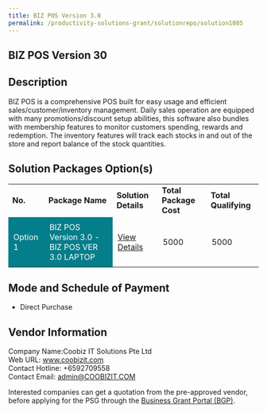 ```yaml
---
title: BIZ POS Version 3.0
permalink: /productivity-solutions-grant/solutionrepo/solution1085
---
```


## BIZ POS Version 30

## Description

BIZ POS is a comprehensive POS built for easy usage and efficient sales/customer/inventory management. Daily sales operation are equipped with many promotions/discount setup abilities, this software also bundles with membership features to monitor customers spending, rewards and redemption. The inventory features will track each stocks in and out of the store and report balance of the stock quantities.

## Solution Packages Option(s)

<table>
<tr>
<td><b>No.</b></td>
<td><b>Package Name</b></td>
<td><b>Solution Details</b></td>
<td><b>Total Package Cost</b></td>
<td><b>Total Qualifying</b></td>
</tr>
<tr>
<td style='padding: 10px; background-color: #037E8A; color: #FFFFFF;'>Option 1</td>
<td style='padding: 10px; background-color: #037E8A; color: #FFFFFF;'>BIZ POS Version 3.0 -BIZ POS VER 3.0 LAPTOP</td>
<td style='padding: 10px;'><a href='https://www.gobusiness.gov.sg/images/psg/Desensitised_Coobiz_Annex_3_CR_wef_30_Dec_2020_Part_3.pdf' target='_blank'>View Details</a></td>
<td style='padding: 10px;'>5000</td>
<td style='padding: 10px;'>5000</td>
</tr>
</table>

## Mode and Schedule of Payment

 - Direct Purchase

## Vendor Information

 Company Name:Coobiz IT Solutions Pte Ltd <br>Web URL: www.coobizit.com <br>Contact Hotline: +6592709558 <br>Contact Email: admin@COOBIZIT.COM <br>

Interested companies can get a quotation from the pre-approved vendor, before applying for the PSG through the <a href='https://www.businessgrants.gov.sg/' target='_blank' rel='noopener'>Business Grant Portal (BGP)</a>.

<script src="/jquery/resize-tables.js"></script>
